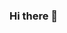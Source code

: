 ### Hi there 👋

<!--
**CY9H3R/cy9h3r** is a ✨ _special_ ✨ repository because its `README.md` (this file) appears on your GitHub profile.

Here are some ideas to get you started:

- 🔭 I’m currently doing B>Tech in Mechatronics Engineering.
- 🌱 I’m currently learning HTML,CSS,JAVA Website Developing
- 👯 I’m looking to collaborate with Web Development Teams
- 🤔 I’m looking for help with Web Developing (sites,pages,designing pages)
- 💬 Ask me about akashajay31032002@gmail.com
- 📫 How to reach me: Email 
- 😄 Pronouns: He
- ⚡ Fun fact: IM 21 and getting into webdevelopments :) 
-->
